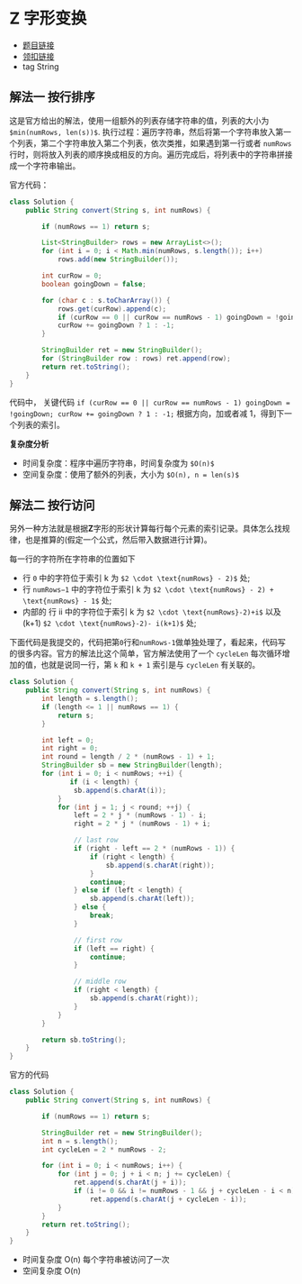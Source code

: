 # Z 字形变换

- [题目链接](https://leetcode.com/problems/zigzag-conversion/submissions/)
- [领扣链接](https://leetcode-cn.com/problems/zigzag-conversion/submissions/)
- tag String

## 解法一 按行排序

这是官方给出的解法，使用一组额外的列表存储字符串的值，列表的大小为 `$min(numRows, len(s))$`. 执行过程：遍历字符串，然后将第一个字符串放入第一个列表，第二个字符串放入第二个列表，依次类推，如果遇到第一行或者 `numRows` 行时，则将放入列表的顺序换成相反的方向。遍历完成后，将列表中的字符串拼接成一个字符串输出。

官方代码：

```java
class Solution {
    public String convert(String s, int numRows) {

        if (numRows == 1) return s;

        List<StringBuilder> rows = new ArrayList<>();
        for (int i = 0; i < Math.min(numRows, s.length()); i++)
            rows.add(new StringBuilder());

        int curRow = 0;
        boolean goingDown = false;

        for (char c : s.toCharArray()) {
            rows.get(curRow).append(c);
            if (curRow == 0 || curRow == numRows - 1) goingDown = !goingDown;
            curRow += goingDown ? 1 : -1;
        }

        StringBuilder ret = new StringBuilder();
        for (StringBuilder row : rows) ret.append(row);
        return ret.toString();
    }
}
```

代码中， 关键代码 `if (curRow == 0 || curRow == numRows - 1) goingDown = !goingDown; curRow += goingDown ? 1 : -1;` 根据方向，加或者减 1，得到下一个列表的索引。

**复杂度分析**

- 时间复杂度：程序中遍历字符串，时间复杂度为 `$O(n)$`
- 空间复杂度：使用了额外的列表，大小为 `$O(n), n = len(s)$`

## 解法二 按行访问

另外一种方法就是根据**Z**字形的形状计算每行每个元素的索引记录。具体怎么找规律，也是推算的(假定一个公式，然后带入数据进行计算)。

每一行的字符所在字符串的位置如下

- 行 `0` 中的字符位于索引 k 为 `$2 \cdot \text{numRows} - 2)$` 处;
- 行 `numRows−1` 中的字符位于索引 k 为 `$2 \cdot \text{numRows} - 2) + \text{numRows} - 1$` 处;
- 内部的 行 ii 中的字符位于索引 k 为 `$2 \cdot \text{numRows}-2)+i$` 以及 (k+1) `$2 \cdot \text{numRows}-2)- i(k+1)$` 处;

下面代码是我提交的，代码把第`0`行和`numRows-1`做单独处理了，看起来，代码写的很多内容。官方的解法比这个简单，官方解法使用了一个 `cycleLen` 每次循环增加的值，也就是说同一行，第 `k` 和 `k + 1` 索引是与 `cycleLen` 有关联的。

```java
class Solution {
    public String convert(String s, int numRows) {
        int length = s.length();
        if (length <= 1 || numRows == 1) {
            return s;
        }

        int left = 0;
        int right = 0;
        int round = length / 2 * (numRows - 1) + 1;
        StringBuilder sb = new StringBuilder(length);
        for (int i = 0; i < numRows; ++i) {
               if (i < length) {
                sb.append(s.charAt(i));
            }
            for (int j = 1; j < round; ++j) {
                left = 2 * j * (numRows - 1) - i;
                right = 2 * j * (numRows - 1) + i;

                // last row
                if (right - left == 2 * (numRows - 1)) {
                    if (right < length) {
                        sb.append(s.charAt(right));
                    }
                    continue;
                } else if (left < length) {
                    sb.append(s.charAt(left));
                } else {
                    break;
                }

                // first row
                if (left == right) {
                    continue;
                }

                // middle row
                if (right < length) {
                    sb.append(s.charAt(right));
                }
            }
        }

        return sb.toString();
    }
}
```

官方的代码

```java
class Solution {
    public String convert(String s, int numRows) {

        if (numRows == 1) return s;

        StringBuilder ret = new StringBuilder();
        int n = s.length();
        int cycleLen = 2 * numRows - 2;

        for (int i = 0; i < numRows; i++) {
            for (int j = 0; j + i < n; j += cycleLen) {
                ret.append(s.charAt(j + i));
                if (i != 0 && i != numRows - 1 && j + cycleLen - i < n)
                    ret.append(s.charAt(j + cycleLen - i));
            }
        }
        return ret.toString();
    }
}
```

- 时间复杂度 O(n) 每个字符串被访问了一次
- 空间复杂度 O(n)
